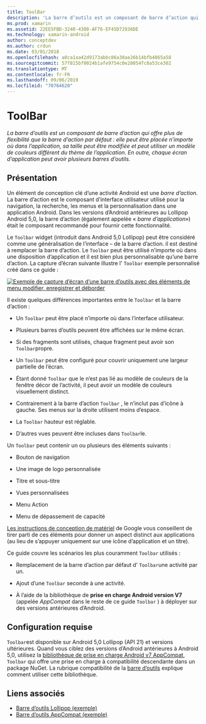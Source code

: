 ```yaml
---
title: ToolBar
description: 'La barre d’outils est un composant de barre d’action qui offre plus de flexibilité que la barre d’action par défaut : elle peut être placée n’importe où dans l’application, sa taille peut être modifiée et peut utiliser un modèle de couleurs différent du thème de l’application. En outre, chaque écran d’application peut avoir plusieurs barres d’outils.'
ms.prod: xamarin
ms.assetid: 22EE5FBD-3240-4308-AF76-EF45D72936DE
ms.technology: xamarin-android
author: conceptdev
ms.author: crdun
ms.date: 03/01/2018
ms.openlocfilehash: a0ca1aa42d9173abbc86a38ae26b14bfb4865a58
ms.sourcegitcommit: 57f815bf0024b1afe9754c0e28054fc0a53ce302
ms.translationtype: MT
ms.contentlocale: fr-FR
ms.lasthandoff: 09/06/2019
ms.locfileid: "70764620"
---
```

# <a name="toolbar"></a>ToolBar

_La barre d’outils est un composant de barre d’action qui offre plus de flexibilité que la barre d’action par défaut : elle peut être placée n’importe où dans l’application, sa taille peut être modifiée et peut utiliser un modèle de couleurs différent du thème de l’application. En outre, chaque écran d’application peut avoir plusieurs barres d’outils._

## <a name="overview"></a>Présentation

Un élément de conception clé d’une activité Android est une *barre d’action*. La barre d’action est le composant d’interface utilisateur utilisé pour la navigation, la recherche, les menus et la personnalisation dans une application Android. Dans les versions d’Android antérieures au Lollipop Android 5,0, la barre d’action (également appelée « *barre d’application*») était le composant recommandé pour fournir cette fonctionnalité. 

Le `Toolbar` widget (introduit dans Android 5,0 Lollipop) peut être considéré comme une généralisation de l’interface &ndash; de la barre d’action. il est destiné à remplacer la barre d’action. Le `Toolbar` peut être utilisé n’importe où dans une disposition d’application et il est bien plus personnalisable qu’une barre d’action. La capture d’écran suivante illustre l' `Toolbar` exemple personnalisé créé dans ce guide : 

[![Exemple de capture d’écran d’une barre d’outils avec des éléments de menu modifier, enregistrer et déborder](images/01-toolbar-sml.png)](images/01-toolbar.png#lightbox)

Il existe quelques différences importantes entre le `Toolbar` et la barre d’action : 

- Un `Toolbar` peut être placé n’importe où dans l’interface utilisateur.

- Plusieurs barres d’outils peuvent être affichées sur le même écran.

- Si des fragments sont utilisés, chaque fragment peut avoir son `Toolbar`propre. 

- Un `Toolbar` peut être configuré pour couvrir uniquement une largeur partielle de l’écran. 

- Étant donné `Toolbar` que le n’est pas lié au modèle de couleurs de la fenêtre décor de l’activité, il peut avoir un modèle de couleurs visuellement distinct. 

- Contrairement à la barre d’action `Toolbar` , le n’inclut pas d’icône à gauche. Ses menus sur la droite utilisent moins d’espace. 

- La `Toolbar` hauteur est réglable. 

- D’autres vues peuvent être incluses dans `Toolbar`le. 

Un `Toolbar` peut contenir un ou plusieurs des éléments suivants : 

- Bouton de navigation

- Une image de logo personnalisée

- Titre et sous-titre

- Vues personnalisées

- Menu Action

- Menu de dépassement de capacité

[Les instructions de conception de matériel](https://material.google.com/) de Google vous conseillent de tirer parti de ces éléments pour donner un aspect distinct aux applications (au lieu de s’appuyer uniquement sur une icône d’application et un titre). 

Ce guide couvre les scénarios les plus couramment `Toolbar` utilisés :

- Remplacement de la barre d’action par défaut d' `Toolbar`une activité par un. 

- Ajout d’une `Toolbar` seconde à une activité.

- À l’aide de la bibliothèque de **prise en charge Android version V7** (appelée *AppCompat* dans le reste de ce guide `Toolbar` ) à déployer sur des versions antérieures d’Android. 

## <a name="requirements"></a>Configuration requise

`Toolbar`est disponible sur Android 5,0 Lollipop (API 21) et versions ultérieures. Quand vous ciblez des versions d’Android antérieures à Android 5,0, utilisez la [bibliothèque de prise en charge Android v7 AppCompat](https://www.nuget.org/packages/Xamarin.Android.Support.v7.AppCompat/), `Toolbar` qui offre une prise en charge à compatibilité descendante dans un package NuGet. 
La rubrique compatibilité de la [barre d’outils](~/android/user-interface/controls/tool-bar/toolbar-compatibility.md) explique comment utiliser cette bibliothèque. 

## <a name="related-links"></a>Liens associés

- [Barre d’outils Lollipop (exemple)](https://docs.microsoft.com/samples/xamarin/monodroid-samples/android50-toolbar)
- [Barre d’outils AppCompat (exemple)](https://docs.microsoft.com/samples/xamarin/monodroid-samples/supportv7-appcompat-toolbar)
